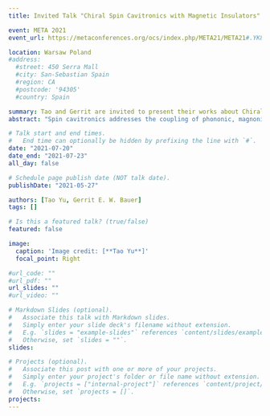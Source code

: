 ```yaml
---
title: Invited Talk "Chiral Spin Cavitronics with Magnetic Insulators" on META 2021 (The 11th International Conference on Metamaterials, Photonic Crystals and Plasmonics), Warsaw Poland, July 20-23 (2021)

event: META 2021 
event_url: https://metaconferences.org/ocs/index.php/META21/META21#.YK8w3Kgzbi0

location: Warsaw Poland
#address:
  #street: 450 Serra Mall
  #city: San-Sebastian Spain
  #region: CA
  #postcode: '94305'
  #country: Spain

summary: Tao and Gerrit are invited to present their works about Chiral Spin Cavitronics with Magnetic Insulators on META 2021 conference.
abstract: "Spin cavitronics addresses the coupling of phononic, magnonic, or photonic cavity modes with spin excitations in magnetic structures and devices. In this talk, we will introduced and review recent theoretical and experimental work on the spin cavitronics of yttrium iron garnet (YIG) with emphasis on the role of chirality."

# Talk start and end times.
#   End time can optionally be hidden by prefixing the line with `#`.
date: "2021-07-20"
date_end: "2021-07-23"
all_day: false

# Schedule page publish date (NOT talk date).
publishDate: "2021-05-27"

authors: [Tao Yu, Gerrit E. W. Bauer] 
tags: []

# Is this a featured talk? (true/false)
featured: false

image:
  caption: 'Image credit: [**Tao Yu**]'
  focal_point: Right

#url_code: ""
#url_pdf: ""
url_slides: ""
#url_video: ""

# Markdown Slides (optional).
#   Associate this talk with Markdown slides.
#   Simply enter your slide deck's filename without extension.
#   E.g. `slides = "example-slides"` references `content/slides/example-slides.md`.
#   Otherwise, set `slides = ""`.
slides:

# Projects (optional).
#   Associate this post with one or more of your projects.
#   Simply enter your project's folder or file name without extension.
#   E.g. `projects = ["internal-project"]` references `content/project/deep-learning/index.md`.
#   Otherwise, set `projects = []`.
projects:
---
```




